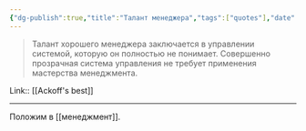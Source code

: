 ```yaml
---
{"dg-publish":true,"title":"Талант менеджера","tags":["quotes"],"date":"2023-02-01T12:18:52+04:00","modified_at":"2023-05-09T18:02:07+04:00","alias":"Талант менеджера","permalink":"/quotes/202302011218/","dgPassFrontmatter":true}
---
```



> Талант хорошего менеджера заключается в управлении системой, которую он полностью не понимает. Совершенно прозрачная система управления не требует применения мастерства менеджмента.

Link:: [[Ackoff's best]]

---

Положим в [[менеджмент]].

